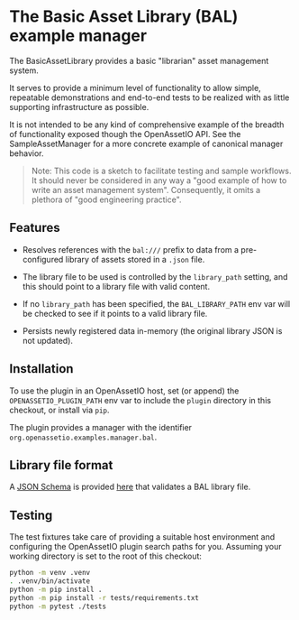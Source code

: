 # The Basic Asset Library (BAL) example manager

The BasicAssetLibrary provides a basic "librarian" asset management
system.

It serves to provide a minimum level of functionality to allow simple,
repeatable demonstrations and end-to-end tests to be realized with as
little supporting infrastructure as possible.

It is not intended to be any kind of comprehensive example of the
breadth of functionality exposed though the OpenAssetIO API.
See the SampleAssetManager for a more concrete example of canonical
manager behavior.

> Note: This code is a sketch to facilitate testing and sample
> workflows. It should never be considered in any way a "good example
> of how to write an asset management system". Consequently, it omits
> a plethora of "good engineering practice".

## Features

- Resolves references with the `bal:///` prefix to data from a
  pre-configured library of assets stored in a `.json` file.

- The library file to be used is controlled by the `library_path`
  setting, and this should point to a library file with valid content.

- If no `library_path` has been specified, the `BAL_LIBRARY_PATH` env
  var will be checked to see if it points to a valid library file.

- Persists newly registered data in-memory (the original library JSON is
  not updated).

## Installation

To use the plugin in an OpenAssetIO host, set (or append) the
`OPENASSETIO_PLUGIN_PATH` env var to include the `plugin` directory in
this checkout, or install via `pip`.

The plugin provides a manager with the identifier
`org.openassetio.examples.manager.bal`.

## Library file format

A [JSON Schema](https://json-schema.org) is provided [here](schema.json)
that validates a BAL library file.

## Testing

The test fixtures take care of providing a suitable host environment and
configuring the OpenAssetIO plugin search paths for you. Assuming your
working directory is set to the root of this checkout:

```bash
python -m venv .venv
. .venv/bin/activate
python -m pip install .
python -m pip install -r tests/requirements.txt
python -m pytest ./tests
```
